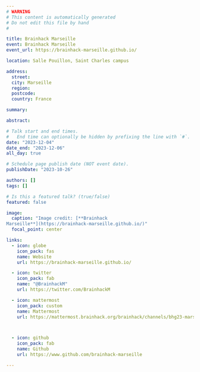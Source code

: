 ```yaml
---
# WARNING
# This content is automatically generated
# Do not edit this file by hand
#

title: Brainhack Marseille
event: Brainhack Marseille
event_url: https://brainhack-marseille.github.io/

location: Salle Pouillon, Saint Charles campus

address:
  street:
  city: Marseille
  region:
  postcode:
  country: France

summary:

abstract:

# Talk start and end times.
#   End time can optionally be hidden by prefixing the line with `#`.
date: "2023-12-04"
date_end: "2023-12-06"
all_day: true

# Schedule page publish date (NOT event date).
publishDate: "2023-10-26"

authors: []
tags: []

# Is this a featured talk? (true/false)
featured: false

image:
  caption: "Image credit: [**Brainhack
Marseille**](https://brainhack-marseille.github.io/)"
  focal_point: center

links:
  - icon: globe
    icon_pack: fas
    name: Website
    url: https://brainhack-marseille.github.io/

  - icon: twitter
    icon_pack: fab
    name: "@BrainhackM"
    url: https://twitter.com/BrainhackM

  - icon: mattermost
    icon_pack: custom
    name: Mattermost
    url: https://mattermost.brainhack.org/brainhack/channels/bhg23-marseille



  - icon: github
    icon_pack: fab
    name: Github
    url: https://www.github.com/brainhack-marseille

---
```

